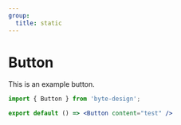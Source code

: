 ```yaml
---
group:
  title: static
---
```


# Button

This is an example button.

```jsx
import { Button } from 'byte-design';

export default () => <Button content="test" />
```